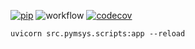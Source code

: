 [![pip](https://img.shields.io/pypi/v/pymsys.svg)](https://pypi.org/project/pymsys/)
![workflow](https://github.com/Modular-Design/pymsys/actions/workflows/ci.yml/badge.svg?branch=master)
[![codecov](https://codecov.io/gh/Modular-Design/pymsys/branch/main/graph/badge.svg?token=CG4DIOZZ6C)](https://codecov.io/gh/Modular-Design/pymsys)

````shell
uvicorn src.pymsys.scripts:app --reload
````